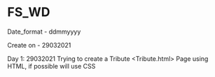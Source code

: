 # FS_WD

Date_format - ddmmyyyy

Create on - 29032021

Day 1: 29032021
Trying to create a Tribute <Tribute.html> Page using HTML, if possible will use CSS